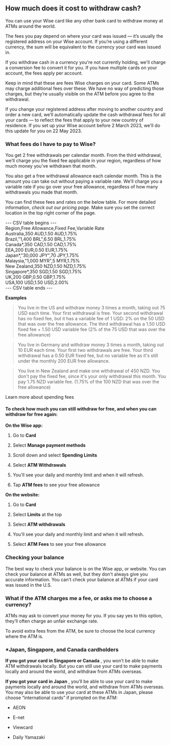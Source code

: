 ## How much does it cost to withdraw cash?  
You can use your Wise card like any other bank card to withdraw money at ATMs around the world. 

The fees you pay depend on where your card was issued — it’s usually the registered address on your Wise account. If you’re using a different currency, the sum will be equivalent to the currency your card was issued in.

If you withdraw cash in a currency you're not currently holding, we'll charge a conversion fee to convert it for you. If you have multiple cards on your account, the fees apply per account.

Keep in mind that these are fees Wise charges on your card. Some ATMs may charge additional fees over these. We have no way of predicting those charges, but they’re usually visible on the ATM before you agree to the withdrawal. 

If you change your registered address after moving to another country and order a new card, we’ll automatically update the cash withdrawal fees for all your cards — to reflect the fees that apply to your new country of residence. If you set up your Wise account before 2 March 2023, we'll do this update for you on 22 May 2023.

###  **What fees do I have to pay to Wise?**

You get 2 free withdrawals per calendar month. From the third withdrawal, we’ll charge you the fixed fee applicable in your region, regardless of how much money you've withdrawn that month.

You also get a free withdrawal allowance each calendar month. This is the amount you can take out without paying a variable rate. We’ll charge you a variable rate if you go over your free allowance, regardless of how many withdrawals you made that month. 

You can find these fees and rates on the below table. For more detailed information, _check out our pricing page._ Make sure you set the correct location in the top right corner of the page. 


--- CSV table begins ---  
Region,Free Allowance,Fixed Fee,Variable Rate  
Australia,350 AUD,1.50 AUD,1.75%  
Brazil,"1,400 BRL",6.50 BRL,1.75%  
Canada*,350 CAD,1.50 CAD,1.75%  
EEA,200 EUR,0.50 EUR,1.75%  
Japan*,"30,000 JPY",70 JPY,1.75%  
Malaysia,"1,000 MYR",5 MYR,1.75%  
New Zealand,350 NZD,1.50 NZD,1.75%  
Singapore*,350 SGD,1.50 SGD,1.75%  
UK,200 GBP,0.50 GBP,1.75%  
USA,100 USD,1.50 USD,2.00%  
--- CSV table ends ---  


 **Examples**

> You live in the US and withdraw money 3 times a month, taking out 75 USD each time. Your first withdrawal is free. Your second withdrawal has no fixed fee, but it has a variable fee of 1 USD: 2% on the 50 USD that was over the free allowance. The third withdrawal has a 1.50 USD fixed fee + 1.50 USD variable fee (2% of the 75 USD that was over the free allowance) 

> You live in Germany and withdraw money 3 times a month, taking out 10 EUR each time. Your first two withdrawals are free. Your third withdrawal has a 0.50 EUR fixed fee, but no variable fee as it's still under the monthly 200 EUR free allowance. 

> You live in New Zealand and make one withdrawal of 450 NZD. You don't pay the fixed fee, since it's your only withdrawal this month. You pay 1.75 NZD variable fee. (1.75% of the 100 NZD that was over the free allowance)

Learn more about spending fees

#### To check how much you can still withdraw for free, and when you can withdraw for free again:

 **On the Wise app:**

  1. Go to **Card**

  2. Select **Manage payment methods**

  3. Scroll down and select **Spending Limits**

  4. Select **ATM Withdrawals**

  5. You'll see your daily and monthly limit and when it will refresh. 

  6. Tap **ATM fees** to see your free allowance 




**On the website:**

  1. Go to **Card**

  2. Select **Limits** at the top

  3. Select **ATM withdrawals**

  4. You'll see your daily and monthly limit and when it will refresh. 

  5. Select **ATM Fees** to see your free allowance




### Checking your balance

The best way to check your balance is on the Wise app, or website. You can check your balance at ATMs as well, but they don't always give you accurate information. You can't check your balance at ATMs if your card was issued in the U.S. 

### What if the ATM charges me a fee, or asks me to choose a currency?

ATMs may ask to convert your money for you. If you say yes to this option, they’ll often charge an unfair exchange rate. 

To avoid extra fees from the ATM, be sure to choose the local currency where the ATM is.

### *Japan, Singapore, and Canada cardholders

 **If you got your card in Singapore or Canada** , you won’t be able to make ATM withdrawals locally. But you can still use your card to make payments locally and around the world, and withdraw from ATMs overseas.

 **If you got your card in Japan** , you’ll be able to use your card to make payments locally and around the world, and withdraw from ATMs overseas. You may also be able to use your card at these ATMs in Japan, please choose “international cards” if prompted on the ATM:

  * AEON

  * E-net

  * Viewcard

  * Daily Yamazaki